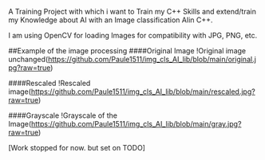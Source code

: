 A Training Project with which i want to Train my C++ Skills and extend/train my Knowledge about AI with an Image classification AIin C++.

I am using OpenCV for loading Images for compatibility with JPG, PNG, etc.


##Example of the image processing
####Original Image
!Original image unchanged(https://github.com/Paule1511/img_cls_AI_lib/blob/main/original.jpg?raw=true)

####Rescaled
!Rescaled image(https://github.com/Paule1511/img_cls_AI_lib/blob/main/rescaled.jpg?raw=true)

####Grayscale
!Grayscale of the Image(https://github.com/Paule1511/img_cls_AI_lib/blob/main/gray.jpg?raw=true)

[Work stopped for now. but set on TODO]

